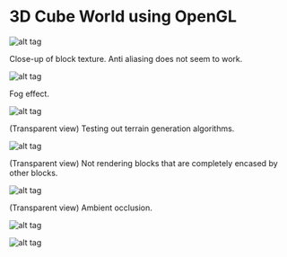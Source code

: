 # 3D Cube World using OpenGL

![alt tag](https://github.com/jaewany/3D_World/blob/master/pics/Untitled11.png)

Close-up of block texture. Anti aliasing does not seem to work.

![alt tag](https://github.com/jaewany/3D_World/blob/master/pics/Untitled12.png)

Fog effect.

![alt tag](https://github.com/jaewany/3D_World/blob/master/pics/Untitled13.png)

(Transparent view) Testing out terrain generation algorithms.

![alt tag](https://github.com/jaewany/3D_World/blob/master/pics/Untitled14.png)

(Transparent view) Not rendering blocks that are completely encased by other blocks.

![alt tag](https://github.com/jaewany/3D_World/blob/master/pics/Untitled15.png)

(Transparent view) Ambient occlusion.

![alt tag]()

![alt tag]()
